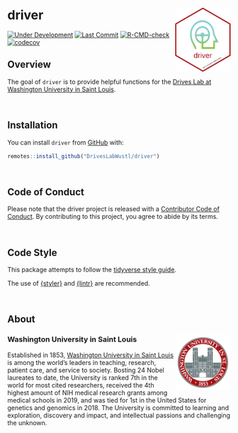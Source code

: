 
<!-- README.md is generated from README.Rmd. Please edit that file -->

# driver <img src="man/figures/driver_hex.png" align="right" width="125px" />

<!-- badges: start -->

[![Under
Development](https://img.shields.io/badge/status-under%20development-red.svg)](https://github.com/DrivesLabWustl/driver)
[![Last
Commit](https://img.shields.io/github/last-commit/DrivesLabWustl/driver.svg)](https://github.com/DrivesLabWustl/driver/commits/master)
[![R-CMD-check](https://github.com/DrivesLabWustl/driver/workflows/R-CMD-check/badge.svg)](https://github.com/DrivesLabWustl/driver/actions)
[![codecov](https://codecov.io/gh/DrivesLabWustl/driver/branch/main/graph/badge.svg?token=Xw9cCFWmE6)](https://codecov.io/gh/DrivesLabWustl/driver)

<!-- badges: end -->

## Overview

The goal of `driver` is to provide helpful functions for the [Drives Lab
at Washington University in Saint
Louis](https://drivesproject.wustl.edu/).

<br />

## Installation

You can install `driver` from
[GitHub](https://github.com/DrivesLabWustl/driver) with:

``` r
remotes::install_github("DrivesLabWustl/driver")
```

<br />

## Code of Conduct

Please note that the driver project is released with a [Contributor Code
of
Conduct](https://contributor-covenant.org/version/2/0/CODE_OF_CONDUCT.html).
By contributing to this project, you agree to abide by its terms.

<br />

## Code Style

This package attempts to follow the [tidyverse style
guide](https://style.tidyverse.org/index.html).

The use of [{styler}](https://github.com/r-lib/styler) and
[{lintr}](https://github.com/r-lib/lintr) are recommended.

<br />

## About

### Washington University in Saint Louis <img src="man/figures/brookings_seal.png" align="right" width="125px"/>

Established in 1853, [Washington University in Saint
Louis](https://www.wustl.edu) is among the world’s leaders in teaching,
research, patient care, and service to society. Bosting 24 Nobel
laureates to date, the University is ranked 7th in the world for most
cited researchers, received the 4th highest amount of NIH medical
research grants among medical schools in 2019, and was tied for 1st in
the United States for genetics and genomics in 2018. The University is
committed to learning and exploration, discovery and impact, and
intellectual passions and challenging the unknown.
